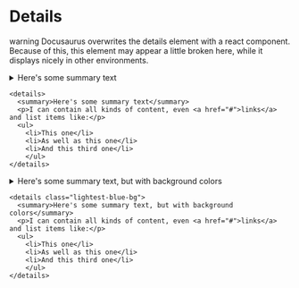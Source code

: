 # Details
<p><span className="material-icons" aria-hidden="true">warning</span> Docusaurus overwrites the details element with a react component. Because of this, this element may appear a little broken here, while it displays nicely in other environments.</p>

<details>
  <summary>Here's some summary text</summary>
  <p>I can contain all kinds of content, even <a href="#">links</a> and list items like:</p>
  <ul>
    <li>This one</li>
    <li>As well as this one</li>
    <li>And this third one</li>
    </ul>
</details>

    <details>
      <summary>Here's some summary text</summary>
      <p>I can contain all kinds of content, even <a href="#">links</a> and list items like:</p>
      <ul>
        <li>This one</li>
        <li>As well as this one</li>
        <li>And this third one</li>
        </ul>
    </details>

<details className="lightest-blue-bg">
  <summary>Here's some summary text, but with background colors</summary>
  <p>I can contain all kinds of content, even <a href="#">links</a> and list items like:</p>
  <ul>
    <li>This one</li>
    <li>As well as this one</li>
    <li>And this third one</li>
    </ul>
</details>

    <details class="lightest-blue-bg">
      <summary>Here's some summary text, but with background colors</summary>
      <p>I can contain all kinds of content, even <a href="#">links</a> and list items like:</p>
      <ul>
        <li>This one</li>
        <li>As well as this one</li>
        <li>And this third one</li>
        </ul>
    </details>
